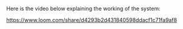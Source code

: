 Here is the video below explaining the working of the system:

https://www.loom.com/share/d4293b2d431840598ddacf1c71fa9af8
